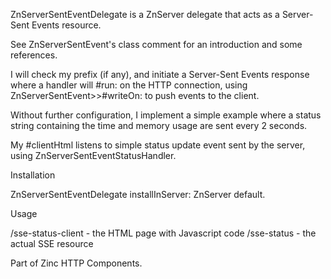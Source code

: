 ZnServerSentEventDelegate is a ZnServer delegate that acts as a Server-Sent Events resource.

See ZnServerSentEvent's class comment for an introduction and some references.

I will check my prefix (if any), and initiate a Server-Sent Events response where a handler will #run: on the HTTP connection, using ZnServerSentEvent>>#writeOn: to push events to the client.

Without further configuration, I implement a simple example where a status string containing the time and memory usage are sent every 2 seconds.

My #clientHtml listens to simple status update event sent by the server, using ZnServerSentEventStatusHandler.

Installation

  ZnServerSentEventDelegate installInServer: ZnServer default.

Usage

  /sse-status-client - the HTML page with Javascript code
  /sse-status - the actual SSE resource

Part of Zinc HTTP Components.